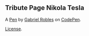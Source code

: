 Tribute Page Nikola Tesla
-------------------------


A [Pen](https://codepen.io/garobles/pen/xgPMRV) by [Gabriel Robles](https://codepen.io/garobles) on [CodePen](https://codepen.io).

[License](https://codepen.io/garobles/pen/xgPMRV/license).